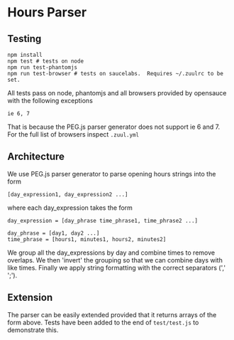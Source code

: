 # Hours Parser

## Testing

    npm install
    npm test # tests on node
    npm run test-phantomjs
    npm run test-browser # tests on saucelabs.  Requires ~/.zuulrc to be set.

All tests pass on node, phantomjs and all browsers provided by opensauce with the following exceptions

    ie 6, 7

That is because the PEG.js parser generator does not support ie 6 and 7.  For the full list of browsers inspect `.zuul.yml`

## Architecture

We use PEG.js parser generator to parse opening hours strings into the form

    [day_expression1, day_expression2 ...]

where each day_expression takes the form

    day_expression = [day_phrase time_phrase1, time_phrase2 ...]

    day_phrase = [day1, day2 ...]
    time_phrase = [hours1, minutes1, hours2, minutes2]

We group all the day_expressions by day and combine times to remove overlaps.
We then 'invert' the grouping so that we can combine days with like times.
Finally we apply string formatting with the correct separators (',' ';').

## Extension

The parser can be easily extended provided that it returns arrays of the form above.
Tests have been added to the end of `test/test.js` to demonstrate this.
